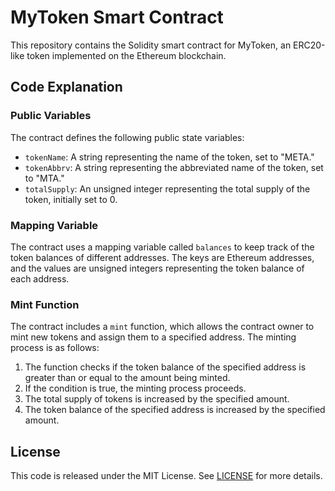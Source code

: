 # MyToken Smart Contract

This repository contains the Solidity smart contract for MyToken, an ERC20-like token implemented on the Ethereum blockchain.

## Code Explanation

### Public Variables

The contract defines the following public state variables:

- `tokenName`: A string representing the name of the token, set to "META."
- `tokenAbbrv`: A string representing the abbreviated name of the token, set to "MTA."
- `totalSupply`: An unsigned integer representing the total supply of the token, initially set to 0.

### Mapping Variable

The contract uses a mapping variable called `balances` to keep track of the token balances of different addresses. The keys are Ethereum addresses, and the values are unsigned integers representing the token balance of each address.

### Mint Function

The contract includes a `mint` function, which allows the contract owner to mint new tokens and assign them to a specified address. The minting process is as follows:

1. The function checks if the token balance of the specified address is greater than or equal to the amount being minted.
2. If the condition is true, the minting process proceeds.
3. The total supply of tokens is increased by the specified amount.
4. The token balance of the specified address is increased by the specified amount.

## License

This code is released under the MIT License. See [LICENSE](LICENSE) for more details.
